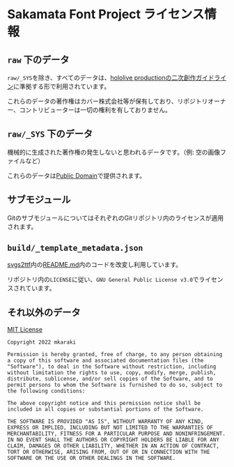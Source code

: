 # Sakamata Font Project ライセンス情報

## `raw` 下のデータ

`raw/_SYS`を除き、すべてのデータは、[hololive productionの二次創作ガイドライン](https://www.hololive.tv/terms)に準拠する形で利用されています。

これらのデータの著作権はカバー株式会社等が保有しており、リポジトリオーナー、コントリビューターは一切の権利を有しておりません。

## `raw/_SYS` 下のデータ

機械的に生成された著作権の発生しないと思われるデータです。（例: 空の画像ファイルなど）

これらのデータは[Public Domain](https://creativecommons.org/publicdomain/mark/1.0)で提供されます。

## サブモジュール

GitのサブモジュールについてはそれぞれのGitリポジトリ内のライセンスが適用されます。

## `build/_template_metadata.json`

[svgs2ttf](https://github.com/pteromys/svgs2ttf)内の[README.md](https://github.com/pteromys/svgs2ttf/blob/7015be7c11927917a39089afeb69e5d085cf0a4e/README.md)内のコードを改変し利用しています。

リポジトリ内の`LICENSE`に従い、`GNU General Public License v3.0`でライセンスされています。

## それ以外のデータ

[MIT License](https://opensource.org/licenses/mit-license.php)

```
Copyright 2022 mkaraki

Permission is hereby granted, free of charge, to any person obtaining a copy of this software and associated documentation files (the "Software"), to deal in the Software without restriction, including without limitation the rights to use, copy, modify, merge, publish, distribute, sublicense, and/or sell copies of the Software, and to permit persons to whom the Software is furnished to do so, subject to the following conditions:

The above copyright notice and this permission notice shall be included in all copies or substantial portions of the Software.

THE SOFTWARE IS PROVIDED "AS IS", WITHOUT WARRANTY OF ANY KIND, EXPRESS OR IMPLIED, INCLUDING BUT NOT LIMITED TO THE WARRANTIES OF MERCHANTABILITY, FITNESS FOR A PARTICULAR PURPOSE AND NONINFRINGEMENT. IN NO EVENT SHALL THE AUTHORS OR COPYRIGHT HOLDERS BE LIABLE FOR ANY CLAIM, DAMAGES OR OTHER LIABILITY, WHETHER IN AN ACTION OF CONTRACT, TORT OR OTHERWISE, ARISING FROM, OUT OF OR IN CONNECTION WITH THE SOFTWARE OR THE USE OR OTHER DEALINGS IN THE SOFTWARE.
```
